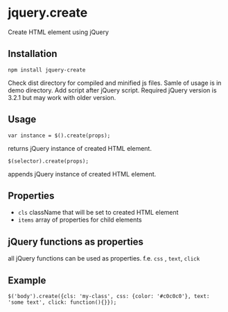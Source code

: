 # jquery.create
Create HTML element using jQuery

## Installation

```
npm install jquery-create
```

Check dist directory for compiled and minified js files. Samle of usage is in demo directory. Add script after jQuery script. Required jQuery version is 3.2.1 but may work with older version.

## Usage

```
var instance = $().create(props);
```

returns jQuery instance of created HTML element.

```
$(selector).create(props);
```

appends jQuery instance of created HTML element.


## Properties

-  `cls` className that will be set to created HTML element
-  `items` array of properties for child elements

## jQuery functions as properties

all jQuery functions can be used as properties. f.e. `css` , `text`, `click`

## Example

```
$('body').create({cls: 'my-class', css: {color: '#c0c0c0'}, text: 'some text', click: function(){}});
```